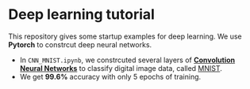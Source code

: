 # Deep learning tutorial
This repository gives some startup examples for deep learning. We use **Pytorch** to constrcut deep neural networks.

- In `CNN_MNIST.ipynb`, we constrcuted several layers of [**Convolution Neural Networks**](https://en.wikipedia.org/wiki/Convolutional_neural_network) to classify digital image data, called [MNIST](http://yann.lecun.com/exdb/mnist/).
- We get **99.6%** accuracy with only 5 epochs of training.
